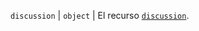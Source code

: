 `discussion` | `object` | El recurso [`discussion`](/graphql/guides/using-the-graphql-api-for-discussions#discussion).
